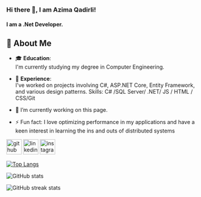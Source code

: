 ### Hi there 👋, I am Azima Qadirli!
#### I am a .Net Developer.
## 🚀 About Me

- 🎓 **Education**:  
  I'm currently studying my degree in Computer Engineering.

- 💼 **Experience**:  
  I've worked on projects involving C#, ASP.NET Core, Entity Framework, and various design patterns.
Skills: C# /SQL Server/ .NET/ JS / HTML / CSS/Git

- 🔭 I’m currently working on this page. 
- ⚡ Fun fact:  I love optimizing performance in my applications and have a keen interest in learning the ins and outs of distributed systems  


[<img src='https://cdn.jsdelivr.net/npm/simple-icons@3.0.1/icons/github.svg' alt='github' height='40'>](https://github.com/Azima-Qadirli)  [<img src='https://cdn.jsdelivr.net/npm/simple-icons@3.0.1/icons/linkedin.svg' alt='linkedin' height='40'>](https://www.linkedin.com/in/azima-qadirli/)  [<img src='https://cdn.jsdelivr.net/npm/simple-icons@3.0.1/icons/instagram.svg' alt='instagram' height='40'>](https://www.instagram.com/khadirli__azima/)  

[![Top Langs](https://github-readme-stats.vercel.app/api/top-langs/?username=Azima-Qadirli)](https://github.com/anuraghazra/github-readme-stats)

![GitHub stats](https://github-readme-stats.vercel.app/api?username=Azima-Qadirli&show_icons=true)  

![GitHub streak stats](https://streak-stats.demolab.com/?user=Azima-Qadirli)  

